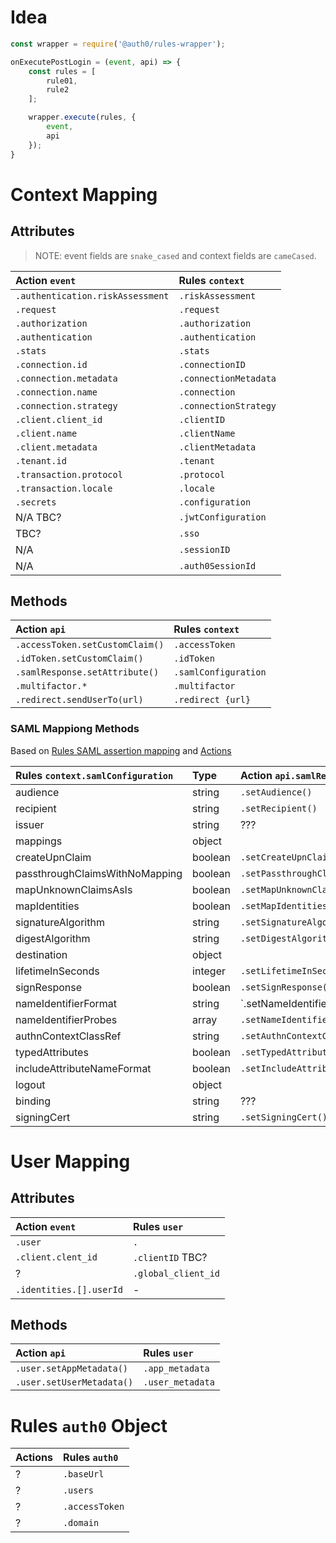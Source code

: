 # Idea

```js
const wrapper = require('@auth0/rules-wrapper');

onExecutePostLogin = (event, api) => {
    const rules = [
        rule01,
        rule2
    ];

    wrapper.execute(rules, {
        event,
        api
    });
}
```

# Context Mapping

## Attributes

> NOTE: event fields are `snake_cased` and context fields are `cameCased`.

| Action `event`                   | Rules `context`       |
|:---------------------------------|:----------------------|
| `.authentication.riskAssessment` | `.riskAssessment`     |
| `.request`                       | `.request`            |
| `.authorization`                 | `.authorization`      |
| `.authentication`                | `.authentication`     |
| `.stats`                         | `.stats`              |
| `.connection.id`                 | `.connectionID`       |
| `.connection.metadata`           | `.connectionMetadata` |
| `.connection.name`               | `.connection`         |
| `.connection.strategy`           | `.connectionStrategy` |
| `.client.client_id`              | `.clientID`           |
| `.client.name`                   | `.clientName`         |
| `.client.metadata`               | `.clientMetadata`     |
| `.tenant.id`                     | `.tenant`             |
| `.transaction.protocol`          | `.protocol`           |           
| `.transaction.locale`            | `.locale`             |
| `.secrets`                       | `.configuration`      |
| N/A TBC?                         | `.jwtConfiguration`   |
| TBC?                             | `.sso`                |
| N/A                              | `.sessionID`          |
| N/A                              | `.auth0SessionId`     |

## Methods

| Action `api`                    | Rules `context`      |
|:--------------------------------|:---------------------|
| `.accessToken.setCustomClaim()` | `.accessToken`       |
| `.idToken.setCustomClaim()`     | `.idToken`           |
| `.samlResponse.setAttribute()`  | `.samlConfiguration` |
| `.multifactor.*`                | `.multifactor`       | 
| `.redirect.sendUserTo(url)`     | `.redirect {url}`    |

### SAML Mappiong Methods

Based
on [Rules SAML assertion mapping](https://auth0.com/docs/authenticate/protocols/saml/saml-configuration/customize-saml-assertions)
and
[Actions](https://auth0.com/docs/customize/actions/flows-and-triggers/login-flow/api-object)

| Rules `context.samlConfiguration` | Type    | Action `api.samlResponse`              |
|:----------------------------------|:--------|:---------------------------------------|
| audience                          | string  | `.setAudience()`                       | 
| recipient	                        | string  | `.setRecipient()`                      | 
| issuer                            | string  | ???                                    | 
| mappings                          | object  |                                        | 
| createUpnClaim                    | boolean | `.setCreateUpnClaim()`                 | 
| passthroughClaimsWithNoMapping    | boolean | `.setPassthroughClaimsWithNoMapping()` | 
| mapUnknownClaimsAsIs              | boolean | `.setMapUnknownClaimsAsIs()`           | 
| mapIdentities	                    | boolean | `.setMapIdentities()`                  | 
| signatureAlgorithm                | string  | `.setSignatureAlgorithm()`             | 
| digestAlgorithm                   | string  | `.setDigestAlgorithm()`                | 
| destination	                      | object  |                                        | 
| lifetimeInSeconds                 | integer | `.setLifetimeInSeconds()`              | 
| signResponse                      | boolean | `.setSignResponse()`                   | 
| nameIdentifierFormat              | string  | `.setNameIdentifierFormat()            | 
| nameIdentifierProbes              | array   | `.setNameIdentifierProbes()`           | 
| authnContextClassRef              | string  | `.setAuthnContextClassRef()`           | 
| typedAttributes                   | boolean | `.setTypedAttributes()`                | 
| includeAttributeNameFormat        | boolean | `.setIncludeAttributeNameFormat()`     | 
| logout	                           | object  |                                        | 
| binding                           | string  | ???                                    | 
| signingCert                       | string  | `.setSigningCert()`                    |  

# User Mapping

## Attributes

| Action `event`          | Rules `user`        |
|:------------------------|:--------------------|
| `.user`                 | `.`                 |
| `.client.clent_id`      | `.clientID`  TBC?   |
| ?                       | `.global_client_id` |
| `.identities.[].userId` | -                   | 

## Methods

| Action `api`              | Rules `user`     |
|:--------------------------|:-----------------|
| `.user.setAppMetadata()`  | `.app_metadata`  |
| `.user.setUserMetadata()` | `.user_metadata` |

# Rules `auth0` Object

| Actions | Rules `auth0`  |
|:--------|:---------------|
| ?       | `.baseUrl`     |
| ?       | `.users`       |
| ?       | `.accessToken` |
| ?       | `.domain`      |